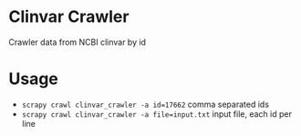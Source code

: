 Clinvar Crawler
=============

Crawler data from NCBI clinvar by id

# Usage

- `scrapy crawl clinvar_crawler -a id=17662` comma separated ids
- `scrapy crawl clinvar_crawler -a file=input.txt` input file, each id per line

